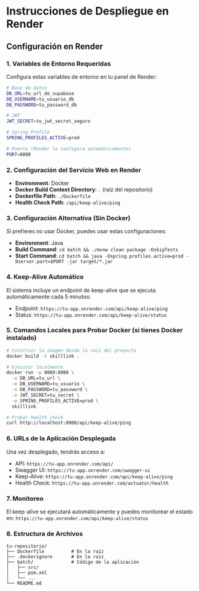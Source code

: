 # Instrucciones de Despliegue en Render

## Configuración en Render

### 1. Variables de Entorno Requeridas

Configura estas variables de entorno en tu panel de Render:

```bash
# Base de datos
DB_URL=tu_url_de_supabase
DB_USERNAME=tu_usuario_db
DB_PASSWORD=tu_password_db

# JWT
JWT_SECRET=tu_jwt_secret_seguro

# Spring Profile
SPRING_PROFILES_ACTIVE=prod

# Puerto (Render lo configura automáticamente)
PORT=8080
```

### 2. Configuración del Servicio Web en Render

- **Environment**: Docker
- **Docker Build Context Directory**: `.` (raíz del repositorio)
- **Dockerfile Path**: `./Dockerfile`
- **Health Check Path**: `/api/keep-alive/ping`

### 3. Configuración Alternativa (Sin Docker)

Si prefieres no usar Docker, puedes usar estas configuraciones:

- **Environment**: Java
- **Build Command**: `cd batch && ./mvnw clean package -DskipTests`
- **Start Command**: `cd batch && java -Dspring.profiles.active=prod -Dserver.port=$PORT -jar target/*.jar`

### 4. Keep-Alive Automático

El sistema incluye un endpoint de keep-alive que se ejecuta automáticamente cada 5 minutos:
- Endpoint: `https://tu-app.onrender.com/api/keep-alive/ping`
- Status: `https://tu-app.onrender.com/api/keep-alive/status`

### 5. Comandos Locales para Probar Docker (si tienes Docker instalado)

```bash
# Construir la imagen desde la raíz del proyecto
docker build -t skilllink .

# Ejecutar localmente
docker run -p 8080:8080 \
  -e DB_URL=tu_url \
  -e DB_USERNAME=tu_usuario \
  -e DB_PASSWORD=tu_password \
  -e JWT_SECRET=tu_secret \
  -e SPRING_PROFILES_ACTIVE=prod \
  skilllink

# Probar health check
curl http://localhost:8080/api/keep-alive/ping
```

### 6. URLs de la Aplicación Desplegada

Una vez desplegado, tendrás acceso a:
- API: `https://tu-app.onrender.com/api/`
- Swagger UI: `https://tu-app.onrender.com/swagger-ui`
- Keep-Alive: `https://tu-app.onrender.com/api/keep-alive/ping`
- Health Check: `https://tu-app.onrender.com/actuator/health`

### 7. Monitoreo

El keep-alive se ejecutará automáticamente y puedes monitorear el estado en:
`https://tu-app.onrender.com/api/keep-alive/status`

### 8. Estructura de Archivos

```
tu-repositorio/
├── Dockerfile          # En la raíz
├── .dockerignore       # En la raíz
├── batch/              # Código de la aplicación
│   ├── src/
│   ├── pom.xml
│   └── ...
└── README.md
```
